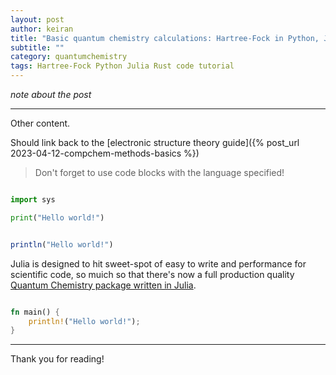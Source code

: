 ```yaml
---
layout: post
author: keiran  
title: "Basic quantum chemistry calculations: Hartree-Fock in Python, Julia, and Rust."
subtitle: ""
category: quantumchemistry
tags: Hartree-Fock Python Julia Rust code tutorial 
---
```


*note about the post*

---

Other content.

Should link back to the [electronic structure theory guide]({% post_url 2023-04-12-compchem-methods-basics %})

> Don't forget to use code blocks with the language specified!

```python

import sys

print("Hello world!")
```

```julia

println("Hello world!")
```

Julia is designed to hit sweet-spot of easy to write and performance for scientific code, so muich so that there's now a full production quality [Quantum Chemistry package written in Julia](https://doi.org/10.1021/acs.jctc.0c00337). 

```rust

fn main() {
    println!("Hello world!");
}
```


---

Thank you for reading! 


